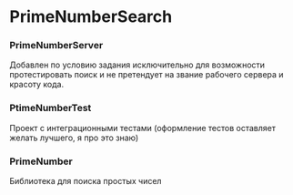 # PrimeNumberSearch

### PrimeNumberServer 
Добавлен по условию задания исключительно для возможности протестировать поиск и не претендует на звание рабочего сервера и красоту кода.

### PtimeNumberTest
Проект с интеграционными тестами (оформление тестов оставляет желать лучшего, я про это знаю)

### PrimeNumber
Библиотека для поиска простых чисел


